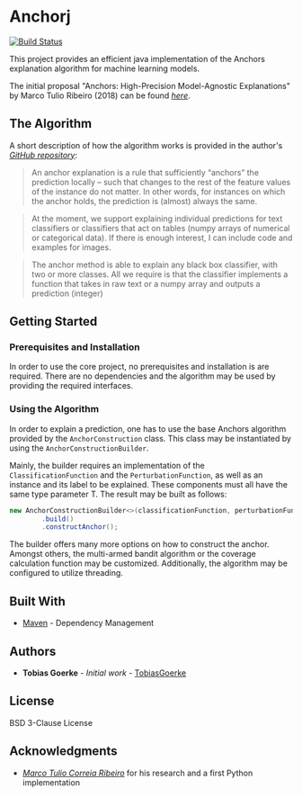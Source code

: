 # Anchorj

[![Build Status](https://travis-ci.org/viadee/javaAnchorExplainer.svg?branch=master)](https://travis-ci.org/viadee/javaAnchorExplainer)

This project provides an efficient java implementation of the Anchors explanation algorithm for machine learning models.

The initial proposal "Anchors: High-Precision Model-Agnostic Explanations" by Marco Tulio Ribeiro (2018) can be found
[*here*](https://homes.cs.washington.edu/~marcotcr/aaai18.pdf).


## The Algorithm

A short description of how the algorithm works is provided in the author's [*GitHub repository*](https://github.com/marcotcr/anchor/):

> An anchor explanation is a rule that sufficiently “anchors” the
prediction locally – such that changes to the rest of the feature
values of the instance do not matter. In other words, for instances on which the anchor holds, the prediction is (almost)
always the same.

> At the moment, we support explaining individual predictions for text classifiers or classifiers that act on tables (numpy arrays of numerical or categorical data). If there is enough interest, I can include code and examples for images.

> The anchor method is able to explain any black box classifier, with two or more classes. All we require is that the classifier implements a function that takes in raw text or a numpy array and outputs a prediction (integer)


## Getting Started


### Prerequisites and Installation

In order to use the core project, no prerequisites and installation is are required. 
There are no dependencies and the algorithm may be used by providing the required interfaces.


### Using the Algorithm

In order to explain a prediction, one has to use the base Anchors algorithm provided by the ``AnchorConstruction`` 
class. This class may be instantiated by using the ``AnchorConstructionBuilder``. 

Mainly, the builder requires an implementation of the ``ClassificationFunction`` and the ``PerturbationFunction``, as 
well as an instance and its label to be explained. These components must all have the same type parameter T.
The result may be built as follows:

```Java
new AnchorConstructionBuilder<>(classificationFunction, perturbationFunction, labeledInstance, instanceLabel)
        .build()
        .constructAnchor();
```

The builder offers many more options on how to construct the anchor. Amongst others, the multi-armed bandit algorithm or
the coverage calculation function may be customized. Additionally, the algorithm may be configured to utilize threading.

## Built With

* [Maven](https://maven.apache.org/) - Dependency Management

## Authors

* **Tobias Goerke** - *Initial work* - [TobiasGoerke](https://github.com/TobiasGoerke)

## License

BSD 3-Clause License

## Acknowledgments

* [*Marco Tulio Correia Ribeiro*](https://github.com/marcotcr/anchor/) for his research and a first Python implementation
